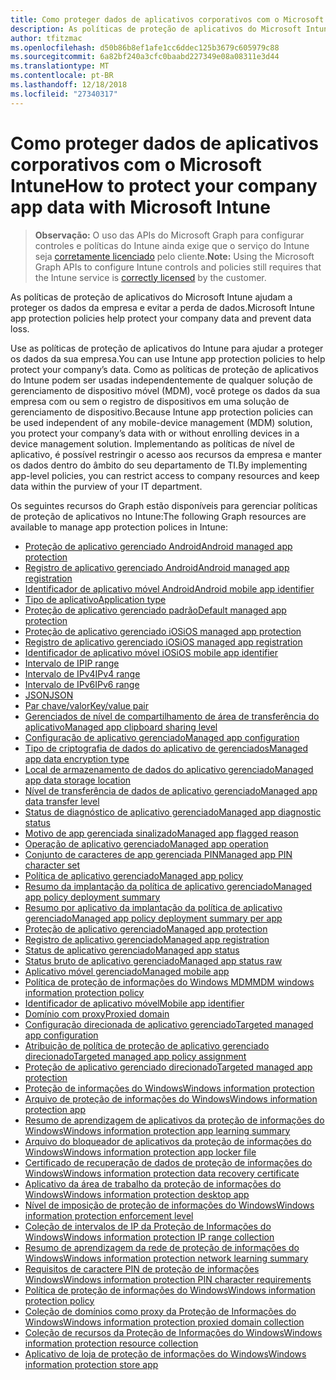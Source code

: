 ```yaml
---
title: Como proteger dados de aplicativos corporativos com o Microsoft Intune
description: As políticas de proteção de aplicativos do Microsoft Intune ajudam a proteger os dados da empresa e evitar a perda de dados.
author: tfitzmac
ms.openlocfilehash: d50b86b8ef1afe1cc6ddec125b3679c605979c88
ms.sourcegitcommit: 6a82bf240a3cfc0baabd227349e08a08311e3d44
ms.translationtype: MT
ms.contentlocale: pt-BR
ms.lasthandoff: 12/18/2018
ms.locfileid: "27340317"
---
```

# <a name="how-to-protect-your-company-app-data-with-microsoft-intune"></a><span data-ttu-id="d7365-103">Como proteger dados de aplicativos corporativos com o Microsoft Intune</span><span class="sxs-lookup"><span data-stu-id="d7365-103">How to protect your company app data with Microsoft Intune</span></span>

> <span data-ttu-id="d7365-104">**Observação:** O uso das APIs do Microsoft Graph para configurar controles e políticas do Intune ainda exige que o serviço do Intune seja [corretamente licenciado](https://www.microsoft.com/en-us/cloud-platform/microsoft-intune-pricing) pelo cliente.</span><span class="sxs-lookup"><span data-stu-id="d7365-104">**Note:** Using the Microsoft Graph APIs to configure Intune controls and policies still requires that the Intune service is [correctly licensed](https://www.microsoft.com/en-us/cloud-platform/microsoft-intune-pricing) by the customer.</span></span>

<span data-ttu-id="d7365-105">As políticas de proteção de aplicativos do Microsoft Intune ajudam a proteger os dados da empresa e evitar a perda de dados.</span><span class="sxs-lookup"><span data-stu-id="d7365-105">Microsoft Intune app protection policies help protect your company data and prevent data loss.</span></span>

<span data-ttu-id="d7365-106">Use as políticas de proteção de aplicativos do Intune para ajudar a proteger os dados da sua empresa.</span><span class="sxs-lookup"><span data-stu-id="d7365-106">You can use Intune app protection policies to help protect your company’s data.</span></span> <span data-ttu-id="d7365-107">Como as políticas de proteção de aplicativos do Intune podem ser usadas independentemente de qualquer solução de gerenciamento de dispositivo móvel (MDM), você protege os dados da sua empresa com ou sem o registro de dispositivos em uma solução de gerenciamento de dispositivo.</span><span class="sxs-lookup"><span data-stu-id="d7365-107">Because Intune app protection policies can be used independent of any mobile-device management (MDM) solution, you protect your company’s data with or without enrolling devices in a device management solution.</span></span> <span data-ttu-id="d7365-108">Implementando as políticas de nível de aplicativo, é possível restringir o acesso aos recursos da empresa e manter os dados dentro do âmbito do seu departamento de TI.</span><span class="sxs-lookup"><span data-stu-id="d7365-108">By implementing app-level policies, you can restrict access to company resources and keep data within the purview of your IT department.</span></span>

<span data-ttu-id="d7365-109">Os seguintes recursos do Graph estão disponíveis para gerenciar políticas de proteção de aplicativos no Intune:</span><span class="sxs-lookup"><span data-stu-id="d7365-109">The following Graph resources are available to manage app protection polices in Intune:</span></span>  

- [<span data-ttu-id="d7365-110">Proteção de aplicativo gerenciado Android</span><span class="sxs-lookup"><span data-stu-id="d7365-110">Android managed app protection</span></span>](intune-mam-androidmanagedappprotection.md)
- [<span data-ttu-id="d7365-111">Registro de aplicativo gerenciado Android</span><span class="sxs-lookup"><span data-stu-id="d7365-111">Android managed app registration</span></span>](intune-mam-androidmanagedappregistration.md)
- [<span data-ttu-id="d7365-112">Identificador de aplicativo móvel Android</span><span class="sxs-lookup"><span data-stu-id="d7365-112">Android mobile app identifier</span></span>](intune-mam-androidmobileappidentifier.md)
- [<span data-ttu-id="d7365-113">Tipo de aplicativo</span><span class="sxs-lookup"><span data-stu-id="d7365-113">Application type</span></span>](intune-wip-applicationtype.md)
- [<span data-ttu-id="d7365-114">Proteção de aplicativo gerenciado padrão</span><span class="sxs-lookup"><span data-stu-id="d7365-114">Default managed app protection</span></span>](intune-mam-defaultmanagedappprotection.md)
- [<span data-ttu-id="d7365-115">Proteção de aplicativo gerenciado iOS</span><span class="sxs-lookup"><span data-stu-id="d7365-115">iOS managed app protection</span></span>](intune-mam-iosmanagedappprotection.md)
- [<span data-ttu-id="d7365-116">Registro de aplicativo gerenciado iOS</span><span class="sxs-lookup"><span data-stu-id="d7365-116">iOS managed app registration</span></span>](intune-mam-iosmanagedappregistration.md)
- [<span data-ttu-id="d7365-117">Identificador de aplicativo móvel iOS</span><span class="sxs-lookup"><span data-stu-id="d7365-117">iOS mobile app identifier</span></span>](intune-mam-iosmobileappidentifier.md)
- [<span data-ttu-id="d7365-118">Intervalo de IP</span><span class="sxs-lookup"><span data-stu-id="d7365-118">IP range</span></span>](intune-mam-iprange.md)
- [<span data-ttu-id="d7365-119">Intervalo de IPv4</span><span class="sxs-lookup"><span data-stu-id="d7365-119">IPv4 range</span></span>](intune-mam-ipv4range.md)
- [<span data-ttu-id="d7365-120">Intervalo de IPv6</span><span class="sxs-lookup"><span data-stu-id="d7365-120">IPv6 range</span></span>](intune-mam-ipv6range.md)
- [<span data-ttu-id="d7365-121">JSON</span><span class="sxs-lookup"><span data-stu-id="d7365-121">JSON</span></span>](intune-mam-json.md)
- [<span data-ttu-id="d7365-122">Par chave/valor</span><span class="sxs-lookup"><span data-stu-id="d7365-122">Key/value pair</span></span>](intune-mam-keyvaluepair.md)
- [<span data-ttu-id="d7365-123">Gerenciados de nível de compartilhamento de área de transferência do aplicativo</span><span class="sxs-lookup"><span data-stu-id="d7365-123">Managed app clipboard sharing level</span></span>](intune-mam-managedappclipboardsharinglevel.md)
- [<span data-ttu-id="d7365-124">Configuração de aplicativo gerenciado</span><span class="sxs-lookup"><span data-stu-id="d7365-124">Managed app configuration</span></span>](intune-mam-managedappconfiguration.md)
- [<span data-ttu-id="d7365-125">Tipo de criptografia de dados do aplicativo de gerenciados</span><span class="sxs-lookup"><span data-stu-id="d7365-125">Managed app data encryption type</span></span>](intune-mam-managedappdataencryptiontype.md)
- [<span data-ttu-id="d7365-126">Local de armazenamento de dados do aplicativo gerenciado</span><span class="sxs-lookup"><span data-stu-id="d7365-126">Managed app data storage location</span></span>](intune-mam-managedappdatastoragelocation.md)
- [<span data-ttu-id="d7365-127">Nível de transferência de dados de aplicativo gerenciado</span><span class="sxs-lookup"><span data-stu-id="d7365-127">Managed app data transfer level</span></span>](intune-mam-managedappdatatransferlevel.md)
- [<span data-ttu-id="d7365-128">Status de diagnóstico de aplicativo gerenciado</span><span class="sxs-lookup"><span data-stu-id="d7365-128">Managed app diagnostic status</span></span>](intune-mam-managedappdiagnosticstatus.md)
- [<span data-ttu-id="d7365-129">Motivo de app gerenciada sinalizado</span><span class="sxs-lookup"><span data-stu-id="d7365-129">Managed app flagged reason</span></span>](intune-mam-managedappflaggedreason.md)
- [<span data-ttu-id="d7365-130">Operação de aplicativo gerenciado</span><span class="sxs-lookup"><span data-stu-id="d7365-130">Managed app operation</span></span>](intune-mam-managedappoperation.md)
- [<span data-ttu-id="d7365-131">Conjunto de caracteres de app gerenciada PIN</span><span class="sxs-lookup"><span data-stu-id="d7365-131">Managed app PIN character set</span></span>](intune-mam-managedapppincharacterset.md)
- [<span data-ttu-id="d7365-132">Política de aplicativo gerenciado</span><span class="sxs-lookup"><span data-stu-id="d7365-132">Managed app policy</span></span>](intune-mam-managedapppolicy.md)
- [<span data-ttu-id="d7365-133">Resumo da implantação da política de aplicativo gerenciado</span><span class="sxs-lookup"><span data-stu-id="d7365-133">Managed app policy deployment summary</span></span>](intune-mam-managedapppolicydeploymentsummary.md)
- [<span data-ttu-id="d7365-134">Resumo por aplicativo da implantação da política de aplicativo gerenciado</span><span class="sxs-lookup"><span data-stu-id="d7365-134">Managed app policy deployment summary per app</span></span>](intune-mam-managedapppolicydeploymentsummaryperapp.md)
- [<span data-ttu-id="d7365-135">Proteção de aplicativo gerenciado</span><span class="sxs-lookup"><span data-stu-id="d7365-135">Managed app protection</span></span>](intune-mam-managedappprotection.md)
- [<span data-ttu-id="d7365-136">Registro de aplicativo gerenciado</span><span class="sxs-lookup"><span data-stu-id="d7365-136">Managed app registration</span></span>](intune-mam-managedappregistration.md)
- [<span data-ttu-id="d7365-137">Status de aplicativo gerenciado</span><span class="sxs-lookup"><span data-stu-id="d7365-137">Managed app status</span></span>](intune-mam-managedappstatus.md)
- [<span data-ttu-id="d7365-138">Status bruto de aplicativo gerenciado</span><span class="sxs-lookup"><span data-stu-id="d7365-138">Managed app status raw</span></span>](intune-mam-managedappstatusraw.md)
- [<span data-ttu-id="d7365-139">Aplicativo móvel gerenciado</span><span class="sxs-lookup"><span data-stu-id="d7365-139">Managed mobile app</span></span>](intune-mam-managedmobileapp.md)
- [<span data-ttu-id="d7365-140">Política de proteção de informações do Windows MDM</span><span class="sxs-lookup"><span data-stu-id="d7365-140">MDM windows information protection policy</span></span>](intune-mam-mdmwindowsinformationprotectionpolicy.md)
- [<span data-ttu-id="d7365-141">Identificador de aplicativo móvel</span><span class="sxs-lookup"><span data-stu-id="d7365-141">Mobile app identifier</span></span>](intune-mam-mobileappidentifier.md)
- [<span data-ttu-id="d7365-142">Domínio com proxy</span><span class="sxs-lookup"><span data-stu-id="d7365-142">Proxied domain</span></span>](intune-mam-proxieddomain.md)
- [<span data-ttu-id="d7365-143">Configuração direcionada de aplicativo gerenciado</span><span class="sxs-lookup"><span data-stu-id="d7365-143">Targeted managed app configuration</span></span>](intune-mam-targetedmanagedappconfiguration.md)
- [<span data-ttu-id="d7365-144">Atribuição de política de proteção de aplicativo gerenciado direcionado</span><span class="sxs-lookup"><span data-stu-id="d7365-144">Targeted managed app policy assignment</span></span>](intune-mam-targetedmanagedapppolicyassignment.md)
- [<span data-ttu-id="d7365-145">Proteção de aplicativo gerenciado direcionado</span><span class="sxs-lookup"><span data-stu-id="d7365-145">Targeted managed app protection</span></span>](intune-mam-targetedmanagedappprotection.md)
- [<span data-ttu-id="d7365-146">Proteção de informações do Windows</span><span class="sxs-lookup"><span data-stu-id="d7365-146">Windows information protection</span></span>](intune-mam-windowsinformationprotection.md)
- [<span data-ttu-id="d7365-147">Arquivo de proteção de informações do Windows</span><span class="sxs-lookup"><span data-stu-id="d7365-147">Windows information protection app</span></span>](intune-mam-windowsinformationprotectionapp.md)
- [<span data-ttu-id="d7365-148">Resumo de aprendizagem de aplicativos da proteção de informações do Windows</span><span class="sxs-lookup"><span data-stu-id="d7365-148">Windows information protection app learning summary</span></span>](intune-wip-windowsinformationprotectionapplearningsummary.md)
- [<span data-ttu-id="d7365-149">Arquivo do bloqueador de aplicativos da proteção de informações do Windows</span><span class="sxs-lookup"><span data-stu-id="d7365-149">Windows information protection app locker file</span></span>](intune-mam-windowsinformationprotectionapplockerfile.md)
- [<span data-ttu-id="d7365-150">Certificado de recuperação de dados de proteção de informações do Windows</span><span class="sxs-lookup"><span data-stu-id="d7365-150">Windows information protection data recovery certificate</span></span>](intune-mam-windowsinformationprotectiondatarecoverycertificate.md)
- [<span data-ttu-id="d7365-151">Aplicativo da área de trabalho da proteção de informações do Windows</span><span class="sxs-lookup"><span data-stu-id="d7365-151">Windows information protection desktop app</span></span>](intune-mam-windowsinformationprotectiondesktopapp.md)
- [<span data-ttu-id="d7365-152">Nível de imposição de proteção de informações do Windows</span><span class="sxs-lookup"><span data-stu-id="d7365-152">Windows information protection enforcement level</span></span>](intune-mam-windowsinformationprotectionenforcementlevel.md)
- [<span data-ttu-id="d7365-153">Coleção de intervalos de IP da Proteção de Informações do Windows</span><span class="sxs-lookup"><span data-stu-id="d7365-153">Windows information protection IP range collection</span></span>](intune-mam-windowsinformationprotectioniprangecollection.md)
- [<span data-ttu-id="d7365-154">Resumo de aprendizagem da rede de proteção de informações do Windows</span><span class="sxs-lookup"><span data-stu-id="d7365-154">Windows information protection network learning summary</span></span>](intune-wip-windowsinformationprotectionnetworklearningsummary.md)
- [<span data-ttu-id="d7365-155">Requisitos de caractere PIN de proteção de informações Windows</span><span class="sxs-lookup"><span data-stu-id="d7365-155">Windows information protection PIN character requirements</span></span>](intune-mam-windowsinformationprotectionpincharacterrequirements.md)
- [<span data-ttu-id="d7365-156">Política de proteção de informações do Windows</span><span class="sxs-lookup"><span data-stu-id="d7365-156">Windows information protection policy</span></span>](intune-mam-windowsinformationprotectionpolicy.md)
- [<span data-ttu-id="d7365-157">Coleção de domínios como proxy da Proteção de Informações do Windows</span><span class="sxs-lookup"><span data-stu-id="d7365-157">Windows information protection proxied domain collection</span></span>](intune-mam-windowsinformationprotectionproxieddomaincollection.md)
- [<span data-ttu-id="d7365-158">Coleção de recursos da Proteção de Informações do Windows</span><span class="sxs-lookup"><span data-stu-id="d7365-158">Windows information protection resource collection</span></span>](intune-mam-windowsinformationprotectionresourcecollection.md)
- [<span data-ttu-id="d7365-159">Aplicativo de loja de proteção de informações do Windows</span><span class="sxs-lookup"><span data-stu-id="d7365-159">Windows information protection store app</span></span>](intune-mam-windowsinformationprotectionstoreapp.md)
